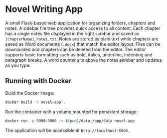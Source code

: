 # Novel Writing App

A small Flask-based web application for organizing folders, chapters and notes. A sidebar file tree provides quick access to all content. Each chapter has a single notes file displayed in the right sidebar and saved as `[ChapterName]_notes.txt`. Notes are stored as plain text while chapters are saved as Word documents (`.docx`) that match the editor layout. Files can be downloaded and chapters can be deleted from the editor. The editor supports basic formatting such as bold, italics, underline, indenting and paragraph breaks. A word counter sits above the notes sidebar and updates as you type.

## Running with Docker

Build the Docker image:

```bash
docker build -t novel-app .
```

Run the container with a volume mounted for persistent storage:

```bash
docker run -p 5000:5000 -v $(pwd)/data:/app/data novel-app
```

The application will be accessible at `http://localhost:5000`.
